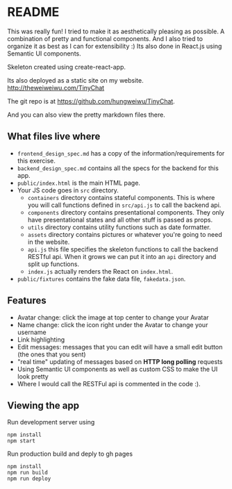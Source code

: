 # README

This was really fun! I tried to make it as aesthetically pleasing as possible. A combination of pretty and functional components. And I also tried to organize it as best as I can for extensibility :) Its also done in React.js using Semantic UI components.

Skeleton created using create-react-app.

Its also deployed as a static site on my website. http://theweiweiwu.com/TinyChat

The git repo is at https://github.com/hungweiwu/TinyChat.

And you can also view the pretty markdown files there.

## What files live where

* `frontend_design_spec.md` has a copy of the information/requirements for this
  exercise.
* `backend_design_spec.md` contains all the specs for  the backend for this app.
* `public/index.html` is the main HTML page.
* Your JS code goes in `src` directory.
  * `containers` directory contains stateful components. This is where you will call functions defined in `src/api.js` to call the backend api.
  * `components` directory contains presentational components. They only have presentational states and all other stuff is passed as props.
  * `utils` directory contains utility functions such as date formatter.
  * `assets` directory contains pictures or whatever you're going to need in the website.
  * `api.js` this file specifies the skeleton functions to call the backend RESTful api. When it grows we can put it into an `api` directory and split up functions.
  * `index.js` actually renders the React on `index.html`.
* `public/fixtures` contains the fake data file, `fakedata.json`.

## Features

* Avatar change: click the image at top center to change your Avatar
* Name change: click the icon right under the Avatar to change your username
* Link highlighting
* Edit messages: messages that you can edit will have a small edit button (the ones that you sent)
* "real time" updating of messages based on **HTTP long polling** requests
* Using Semantic UI components as well as custom CSS to make the UI look pretty
* Where I would call the RESTFul api is commented in the code :).


## Viewing the app

Run development server using

```
npm install
npm start
```

Run production build and deply to gh pages

```
npm install
npm run build
npm run deploy
```
